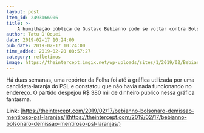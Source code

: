 ```yaml
---
layout: post
item_id: 2493166906
title: >-
    A humilhação pública de Gustavo Bebianno pode se voltar contra Bolsonaro
author: Tatu D'Oquei
date: 2019-02-17 10:24:00
pub_date: 2019-02-17 10:24:00
time_added: 2019-02-20 08:57:27
category: refletimos
image: https://theintercept.imgix.net/wp-uploads/sites/1/2019/02/Bebianno-2-1550367991.png?auto=compress%2Cformat&q=90&fit=crop&w=1200&h=800
---
```


Há duas semanas, uma repórter da Folha foi até à gráfica utilizada por uma candidata-laranja do PSL e constatou que não havia nada funcionando no endereço. O partido despejou R$ 380 mil de dinheiro público nessa gráfica fantasma.

**Link:** [https://theintercept.com/2019/02/17/bebianno-bolsonaro-demissao-mentiroso-psl-laranjas/](https://theintercept.com/2019/02/17/bebianno-bolsonaro-demissao-mentiroso-psl-laranjas/)

